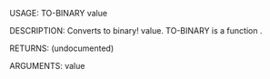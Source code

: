 USAGE:
     TO-BINARY value 

DESCRIPTION:
     Converts to binary! value.
     TO-BINARY is a function .

RETURNS:
    (undocumented)

ARGUMENTS:
    value
